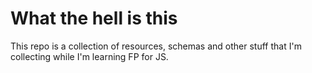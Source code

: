 # What the hell is this

This repo is a collection of resources, schemas and other stuff that I'm collecting while I'm learning FP for JS.

# 
